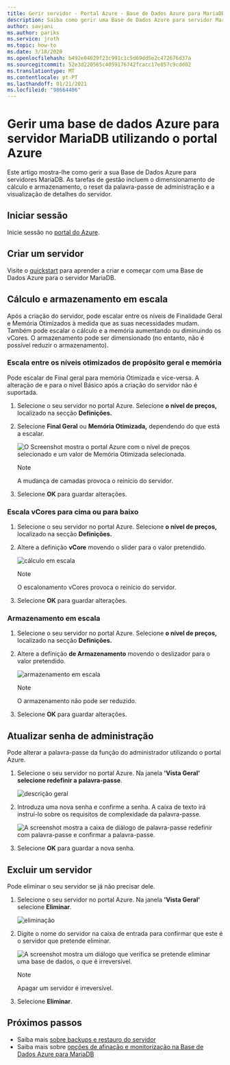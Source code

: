 ```yaml
---
title: Gerir servidor - Portal Azure - Base de Dados Azure para MariaDB
description: Saiba como gerir uma Base de Dados Azure para servidor MariaDB a partir do portal Azure.
author: savjani
ms.author: pariks
ms.service: jroth
ms.topic: how-to
ms.date: 3/18/2020
ms.openlocfilehash: b492e04629f23c991c1c5d69dd5e2c472676d37a
ms.sourcegitcommit: 52e3d220565c4059176742fcacc17e857c9cdd02
ms.translationtype: MT
ms.contentlocale: pt-PT
ms.lasthandoff: 01/21/2021
ms.locfileid: "98664406"
---
```

# <a name="manage-an-azure-database-for-mariadb-server-using-the-azure-portal"></a>Gerir uma base de dados Azure para servidor MariaDB utilizando o portal Azure
Este artigo mostra-lhe como gerir a sua Base de Dados Azure para servidores MariaDB. As tarefas de gestão incluem o dimensionamento de cálculo e armazenamento, o reset da palavra-passe de administração e a visualização de detalhes do servidor.

## <a name="sign-in"></a>Iniciar sessão
Inicie sessão no [portal do Azure](https://portal.azure.com).

## <a name="create-a-server"></a>Criar um servidor
Visite o [quickstart](quickstart-create-mariadb-server-database-using-azure-portal.md) para aprender a criar e começar com uma Base de Dados Azure para o servidor MariaDB.

## <a name="scale-compute-and-storage"></a>Cálculo e armazenamento em escala

Após a criação do servidor, pode escalar entre os níveis de Finalidade Geral e Memória Otimizados à medida que as suas necessidades mudam. Também pode escalar o cálculo e a memória aumentando ou diminuindo os vCores. O armazenamento pode ser dimensionado (no entanto, não é possível reduzir o armazenamento).

### <a name="scale-between-general-purpose-and-memory-optimized-tiers"></a>Escala entre os níveis otimizados de propósito geral e memória

Pode escalar de Final geral para memória Otimizada e vice-versa. A alteração de e para o nível Básico após a criação do servidor não é suportada. 

1. Selecione o seu servidor no portal Azure. Selecione **o nível de preços,** localizado na secção **Definições.**

2. Selecione **Final Geral** ou **Memória Otimizada,** dependendo do que está a escalar. 

    ![O Screenshot mostra o portal Azure com o nível de preços selecionado e um valor de Memória Otimizada selecionada.](./media/howto-create-manage-server-portal/change-pricing-tier.png)

    > [!NOTE]
    > A mudança de camadas provoca o reinício do servidor.

4. Selecione **OK** para guardar alterações.


### <a name="scale-vcores-up-or-down"></a>Escala vCores para cima ou para baixo

1. Selecione o seu servidor no portal Azure. Selecione **o nível de preços,** localizado na secção **Definições.**

2. Altere a definição **vCore** movendo o slider para o valor pretendido.

    ![cálculo em escala](./media/howto-create-manage-server-portal/scaling-compute.png)

    > [!NOTE]
    > O escalonamento vCores provoca o reinício do servidor.

3. Selecione **OK** para guardar alterações.


### <a name="scale-storage-up"></a>Armazenamento em escala

1. Selecione o seu servidor no portal Azure. Selecione **o nível de preços,** localizado na secção **Definições.**

2. Altere a definição **de Armazenamento** movendo o deslizador para o valor pretendido.

    ![armazenamento em escala](./media/howto-create-manage-server-portal/scaling-storage.png)

    > [!NOTE]
    > O armazenamento não pode ser reduzido.

3. Selecione **OK** para guardar alterações.


## <a name="update-admin-password"></a>Atualizar senha de administração
Pode alterar a palavra-passe da função do administrador utilizando o portal Azure.

1. Selecione o seu servidor no portal Azure. Na janela **'Vista Geral'** **selecione redefinir a palavra-passe**.

   ![descrição geral](./media/howto-create-manage-server-portal/overview-reset-password.png)

2. Introduza uma nova senha e confirme a senha. A caixa de texto irá instruí-lo sobre os requisitos de complexidade da palavra-passe.

   ![A screenshot mostra a caixa de diálogo de palavra-passe redefinir com palavra-passe e confirmar a palavra-passe.](./media/howto-create-manage-server-portal/reset-password.png)

3. Selecione **OK** para guardar a nova senha.


## <a name="delete-a-server"></a>Excluir um servidor

Pode eliminar o seu servidor se já não precisar dele. 

1. Selecione o seu servidor no portal Azure. Na janela **'Vista Geral'** selecione **Eliminar**.

    ![eliminação](./media/howto-create-manage-server-portal/overview-delete.png)

2. Digite o nome do servidor na caixa de entrada para confirmar que este é o servidor que pretende eliminar.

    ![A screenshot mostra um diálogo que verifica se pretende eliminar uma base de dados, o que é irreversível.](./media/howto-create-manage-server-portal/confirm-delete.png)

    > [!NOTE]
    > Apagar um servidor é irreversível.

3. Selecione **Eliminar**.


## <a name="next-steps"></a>Próximos passos
- Saiba mais [sobre backups e restauro do servidor](howto-restore-server-portal.md)
- Saiba mais sobre [opções de afinação e monitorização na Base de Dados Azure para MariaDB](concepts-monitoring.md)
